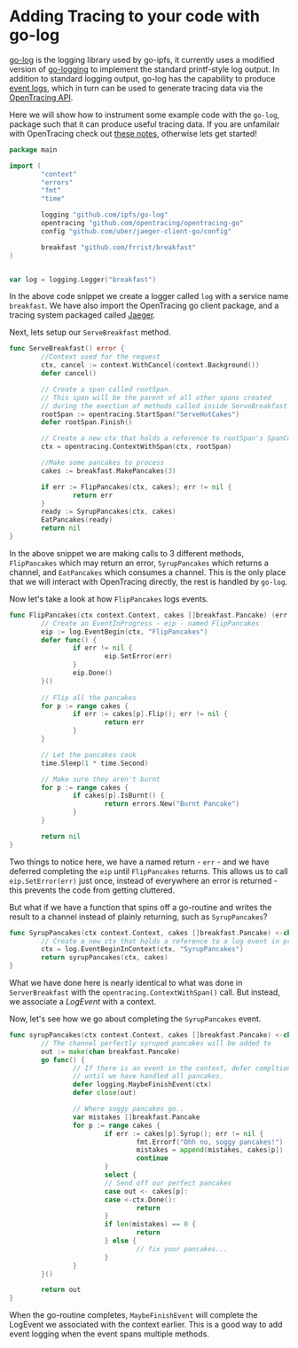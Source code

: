 # Adding Tracing to your code with go-log

[go-log](https://github.com/ipfs/go-log) is the logging library used by go-ipfs, it currently uses a modified version of [go-logging](https://github.com/whyrusleeping/go-logging) to implement the standard printf-style log output. In addition to standard logging output, go-log has the capability to produce [event logs](https://en.wikipedia.org/wiki/Log_file#Event_logs), which in turn can be used to generate tracing data via the [OpenTracing API](https://github.com/opentracing/opentracing-go). 

Here we will show how to instrument some example code with the `go-log`, package such that it can produce useful tracing data. If you are unfamilair with OpenTracing check out [these notes](https://github.com/ipfs/notes/issues/277), otherwise lets get started!

```go
package main

import (
        "context"
        "errors"
        "fmt"
        "time"

        logging "github.com/ipfs/go-log"
        opentracing "github.com/opentracing/opentracing-go"
        config "github.com/uber/jaeger-client-go/config"

        breakfast "github.com/frrist/breakfast"
)


var log = logging.Logger("breakfast")
```

In the above code snippet we create a logger called `log` with a service name `breakfast`. We have also import the OpenTracing go client package, and a tracing system packaged called [Jaeger](https://github.com/jaegertracing/jaeger).

Next, lets setup our `ServeBreakfast` method.

```go
func ServeBreakfast() error {
        //Context used for the request
        ctx, cancel := context.WithCancel(context.Background())
        defer cancel()

        // Create a span called rootSpan.
        // This span will be the parent of all other spans created
        // during the exection of methods called inside ServeBreakfast
        rootSpan := opentracing.StartSpan("ServeHotCakes")
        defer rootSpan.Finish()

        // Create a new ctx that holds a reference to rootSpan's SpanContext
        ctx = opentracing.ContextWithSpan(ctx, rootSpan)

        //Make some pancakes to process
        cakes := breakfast.MakePancakes(3)

        if err := FlipPancakes(ctx, cakes); err != nil {
                return err
        }
        ready := SyrupPancakes(ctx, cakes)
        EatPancakes(ready)
        return nil
}
```

In the above snippet we are making calls to 3 different methods, `FlipPancakes` which may return an error, `SyrupPancakes` which returns a channel, and `EatPancakes` which consumes a channel. This is the only place that we will interact with OpenTracing directly, the rest is handled by `go-log`.

Now let's take a look at how `FlipPancakes` logs events.

```go
func FlipPancakes(ctx context.Context, cakes []breakfast.Pancake) (err error) {
        // Create an EventInProgress - eip - named FlipPancakes
        eip := log.EventBegin(ctx, "FlipPancakes")
        defer func() {
                if err != nil {
                        eip.SetError(err)
                }
                eip.Done()
        }()
		
  		// Flip all the pancakes
        for p := range cakes {
                if err := cakes[p].Flip(); err != nil {
                        return err
                }
        }

        // Let the pancakes cook
        time.Sleep(1 * time.Second)

  		// Make sure they aren't burnt
        for p := range cakes {
                if cakes[p].IsBurnt() {
                        return errors.New("Burnt Pancake")
                }
        }

        return nil
}
```

Two things to notice here, we have a named return - `err` - and we have deferred completing the `eip` until `FlipPancakes` returns. This allows us to call `eip.SetError(err)` just once, instead of everywhere an error is returned - this prevents the code from getting cluttered.

But what if we have a function that spins off a go-routine and writes the result to a channel instead of plainly returning, such as `SyrupPancakes`?

```go
func SyrupPancakes(ctx context.Context, cakes []breakfast.Pancake) <-chan breakfast.Pancake {
        // Create a new ctx that holds a reference to a log event in progress
        ctx = log.EventBeginInContext(ctx, "SyrupPancakes")
        return syrupPancakes(ctx, cakes)
}
```

What we have done here is nearly identical to what was done in `ServerBreakfast` with the `opentracing.ContextWithSpan()` call.  But instead, we associate a *LogEvent* with a context. 

Now, let's see how we go about completing the `SyrupPancakes` event.

```go
func syrupPancakes(ctx context.Context, cakes []breakfast.Pancake) <-chan breakfast.Pancake {
        // The channel perfectly syruped pancakes will be added to
        out := make(chan breakfast.Pancake)
        go func() {
                // If there is an event in the context, defer compltion of it
                // until we have handled all pancakes.
                defer logging.MaybeFinishEvent(ctx)
                defer close(out)

                // Where soggy pancakes go..
                var mistakes []breakfast.Pancake
                for p := range cakes {
                        if err := cakes[p].Syrup(); err != nil {
                                fmt.Errorf("Ohh no, soggy pancakes!")
                                mistakes = append(mistakes, cakes[p])
                                continue
                        }
                        select {
                        // Send off our perfect pancakes
                        case out <- cakes[p]:
                        case <-ctx.Done():
                                return
                        }
                        if len(mistakes) == 0 {
                                return
                        } else {
                                // fix your pancakes...
                        }
                }
        }()

        return out
}
```

When the go-routine completes, `MaybeFinishEvent` will complete the LogEvent we associated with the context earlier. This is a good way to add event logging when the event spans multiple methods.
